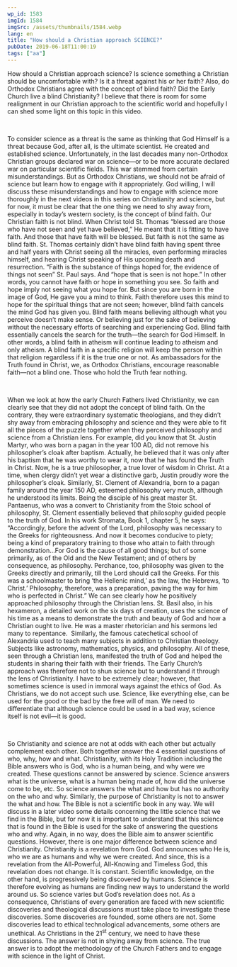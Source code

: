 ```yaml
---
wp_id: 1583
imgId: 1584
imgSrc: /assets/thumbnails/1584.webp
lang: en
title: "How should a Christian approach SCIENCE?"
pubDate: 2019-06-18T11:00:19
tags: ["aa"]
---
```


<!-- page: 6 -->

<p>How should a Christian approach science? Is science something a Christian should be uncomfortable with? Is it a threat against his or her faith? Also, do Orthodox Christians agree with the concept of blind faith? Did the Early Church live a blind Christianity? I believe that there is room for some realignment in our Christian approach to the scientific world and hopefully I can shed some light on this topic in this video.</p>
<p>&nbsp;</p>
<p>To consider science as a threat is the same as thinking that God Himself is a threat because God, after all, is the ultimate scientist. He created and established science. Unfortunately, in the last decades many non-Orthodox Christian groups declared war on science—or to be more accurate declared war on particular scientific fields. This war stemmed from certain misunderstandings. But as Orthodox Christians, we should not be afraid of science but learn how to engage with it appropriately. God willing, I will discuss these misunderstandings and how to engage with science more thoroughly in the next videos in this series on Christianity and science, but for now, it must be clear that the one thing we need to shy away from, especially in today’s western society, is the concept of blind faith. Our Christian faith is not blind. When Christ told St. Thomas “blessed are those who have not seen and yet have believed,” He meant that it is fitting to have faith. And those that have faith will be blessed. But faith is not the same as blind faith. St. Thomas certainly didn’t have blind faith having spent three and half years with Christ seeing all the miracles, even performing miracles himself, and hearing Christ speaking of His upcoming death and resurrection. “Faith is the substance of things hoped for, the evidence of things not seen” St. Paul says. And “hope that is seen is not hope.” In other words, you cannot have faith or hope in something you see. So faith and hope imply not seeing what you hope for. But since you are born in the image of God, He gave you a mind to think. Faith therefore uses this mind to hope for the spiritual things that are not seen; however, blind faith cancels the mind God has given you. Blind faith means believing although what you perceive doesn’t make sense. Or believing just for the sake of believing without the necessary efforts of searching and experiencing God. Blind faith essentially cancels the search for the truth—the search for God Himself. In other words, a blind faith in atheism will continue leading to atheism and only atheism. A blind faith in a specific religion will keep the person within that religion regardless if it is the true one or not. As ambassadors for the Truth found in Christ, we, as Orthodox Christians, encourage reasonable faith—not a blind one. Those who hold the Truth fear nothing.</p>
<p>&nbsp;</p>
<p>When we look at how the early Church Fathers lived Christianity, we can clearly see that they did not adopt the concept of blind faith. On the contrary, they were extraordinary systematic theologians, and they didn’t shy away from embracing philosophy and science and they were able to fit all the pieces of the puzzle together when they perceived philosophy and science from a Christian lens. For example, did you know that St. Justin Martyr, who was born a pagan in the year 100 AD, did not remove his philosopher’s cloak after baptism. Actually, he believed that it was only after his baptism that he was worthy to wear it, now that he has found the Truth in Christ. Now, he is a true philosopher, a true lover of wisdom in Christ. At a time, when clergy didn’t yet wear a distinctive garb, Justin proudly wore the philosopher’s cloak. Similarly, St. Clement of Alexandria, born to a pagan family around the year 150 AD, esteemed philosophy very much, although he understood its limits. Being the disciple of his great master St. Pantaenus, who was a convert to Christianity from the Stoic school of philosophy, St. Clement essentially believed that philosophy guided people to the truth of God. In his work Stromata, Book 1, chapter 5, he says: “Accordingly, before the advent of the Lord, philosophy was necessary to the Greeks for righteousness. And now it becomes conducive to piety; being a kind of preparatory training to those who attain to faith through demonstration…For God is the cause of all good things; but of some primarily, as of the Old and the New Testament; and of others by consequence, as philosophy. Perchance, too, philosophy was given to the Greeks directly and primarily, till the Lord should call the Greeks. For this was a schoolmaster to bring ‘the Hellenic mind,’ as the law, the Hebrews, ‘to Christ.’ Philosophy, therefore, was a preparation, paving the way for him who is perfected in Christ.” We can see clearly how he positively approached philosophy through the Christian lens. St. Basil also, in his hexameron, a detailed work on the six days of creation, uses the science of his time as a means to demonstrate the truth and beauty of God and how a Christian ought to live. He was a master rhetorician and his sermons led many to repentance.  Similarly, the famous catechetical school of Alexandria used to teach many subjects in addition to Christian theology. Subjects like astronomy, mathematics, physics, and philosophy. All of these, seen through a Christian lens, manifested the truth of God and helped the students in sharing their faith with their friends. The Early Church’s approach was therefore not to shun science but to understand it through the lens of Christianity. I have to be extremely clear; however, that sometimes science is used in immoral ways against the ethics of God. As Christians, we do not accept such use. Science, like everything else, can be used for the good or the bad by the free will of man. We need to differentiate that although science could be used in a bad way, science itself is not evil—it is good.</p>
<p>&nbsp;</p>
<p>So Christianity and science are not at odds with each other but actually complement each other. Both together answer the 4 essential questions of who, why, how and what. Christianity, with its Holy Tradition including the Bible answers who is God, who is a human being, and why were we created. These questions cannot be answered by science. Science answers what is the universe, what is a human being made of, how did the universe come to be, etc. So science answers the what and how but has no authority on the who and why. Similarly, the purpose of Christianity is not to answer the what and how. The Bible is not a scientific book in any way. We will discuss in a later video some details concerning the little science that we find in the Bible, but for now it is important to understand that this science that is found in the Bible is used for the sake of answering the questions who and why. Again, in no way, does the Bible aim to answer scientific questions. However, there is one major difference between science and Christianity. Christianity is a revelation from God. God announces who He is, who we are as humans and why we were created. And since, this is a revelation from the All-Powerful, All-Knowing and Timeless God, this revelation does not change. It is constant. Scientific knowledge, on the other hand, is progressively being discovered by humans. Science is therefore evolving as humans are finding new ways to understand the world around us. So science varies but God’s revelation does not. As a consequence, Christians of every generation are faced with new scientific discoveries and theological discussions must take place to investigate these discoveries. Some discoveries are founded, some others are not. Some discoveries lead to ethical technological advancements, some others are unethical. As Christians in the 21<sup>st</sup> century, we need to have these discussions. The answer is not in shying away from science. The true answer is to adopt the methodology of the Church Fathers and to engage with science in the light of Christ.</p>
